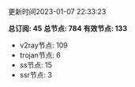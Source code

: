 更新时间2023-01-07 22:33:23

**总订阅: 45**
**总节点: 784**
**有效节点: 133**
- v2ray节点: 109
- trojan节点: 6
- ss节点: 15
- ssr节点: 3
